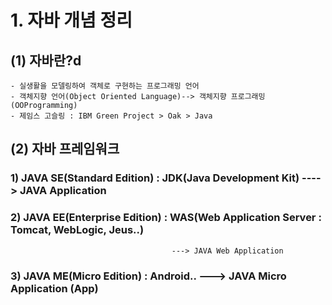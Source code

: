 # 1. 자바 개념 정리

## (1) 자바란?d
   	- 실생활을 모델링하여 객체로 구현하는 프로그래밍 언어
	- 객체지향 언어(Object Oriented Language)--> 객체지향 프로그래밍(OOProgramming)
	- 제임스 고슬링 : IBM Green Project > Oak > Java

## (2) 자바 프레임워크
### 1) JAVA SE(Standard Edition) : JDK(Java Development Kit) ----> JAVA Application
### 2) JAVA EE(Enterprise Edition) : WAS(Web Application Server : Tomcat, WebLogic, Jeus..)
    									---> JAVA Web Application
### 3) JAVA ME(Micro Edition) : Android.. ---> JAVA Micro Application (App)
	
	